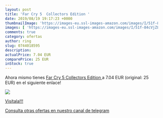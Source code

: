 ```yaml
---
layout: post
title: 'Far Cry 5  Collectors Edition '
date: 2019/08/19 19:17:23 +0000
thumbnailImage: 'https://images-eu.ssl-images-amazon.com/images/I/51f-84cVjZL._SL200_.jpg'
images: [ 'https://images-eu.ssl-images-amazon.com/images/I/51f-84cVjZL._SL200_.jpg' ]
comments: true
category: ofertas
author: ring
slug: 0744018595
description:
actualPrice: 7.04 EUR
comparePrice: 25 EUR
inStock: true
---
```


Ahora mismo tienes [Far Cry 5  Collectors Edition ](https://www.amazon.com/dp/0744018595/?tag=redken08-20) a 7.04 EUR (original: 25 EUR) en el siguiente enlace!

[![](https://images-eu.ssl-images-amazon.com/images/I/51f-84cVjZL._SL200_.jpg)](https://www.amazon.com/dp/0744018595/?tag=redken08-20)

[Visítala!!!](https://www.amazon.com/dp/0744018595/?tag=redken08-20)

[Consulta otras ofertas en nuestro canal de telegram](https://t.me/s/ofertas25)
